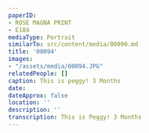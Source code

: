 ```yaml
---
paperID:
- ROSE MAGNA PRINT
- E184
mediaType: Portrait
similarTo: src/content/media/00090.md
title: '00094'
images:
- "/assets/media/00094.JPG"
relatedPeople: []
caption: This is peggy! 3 Months
date: 
dateApprox: false
location: ''
description: ''
transcription: This is Peggy! 3 Months
---
```

